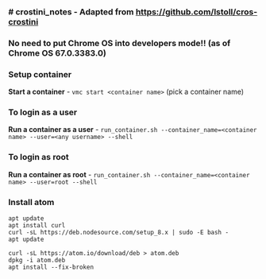 ### # crostini_notes - Adapted from https://github.com/lstoll/cros-crostini


### No need to put Chrome OS into developers mode!! (as of Chrome OS 67.0.3383.0)

### Setup container
**Start a container** - `vmc start <container name>` (pick a container name)<br>

### To login as a user
**Run a container as a user** - `run_container.sh --container_name=<container name> --user=<any username> --shell`<br>


### To login as root
**Run a container as root** - `run_container.sh --container_name=<container name> --user=root --shell`<br>

### Install atom
`apt update`<br>
`apt install curl`<br>
`curl -sL https://deb.nodesource.com/setup_8.x | sudo -E bash -`<br>
`apt update`<br>

`curl -sL https://atom.io/download/deb > atom.deb`<br>
`dpkg -i atom.deb`<br>
`apt install --fix-broken`<br>
